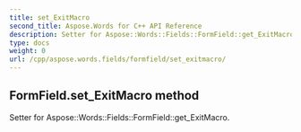 ```yaml
---
title: set_ExitMacro
second_title: Aspose.Words for C++ API Reference
description: Setter for Aspose::Words::Fields::FormField::get_ExitMacro. 
type: docs
weight: 0
url: /cpp/aspose.words.fields/formfield/set_exitmacro/
---
```

## FormField.set_ExitMacro method


Setter for Aspose::Words::Fields::FormField::get_ExitMacro. 


